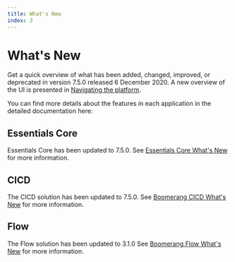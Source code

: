 ```yaml
---
title: What's New
index: 3
---
```


# What's New

Get a quick overview of what has been added, changed, improved, or deprecated in version 7.5.0 released 6 December 2020. A new overview of the UI is presented in [Navigating the platform](/boomerang-platform/7.5.0/introduction/navigating-the-platform).

You can find more details about the features in each application in the detailed documentation here:

## Essentials Core

Essentials Core has been updated to 7.5.0. See [Essentials Core What's New](/essentials-core/7.4.0/introduction/whats-new) for more information.

## CICD

The CICD solution has been updated to 7.5.0. See [Boomerang CICD What's New](/boomerang-cicd/7.4.0/introduction/whats-new) for more information.

## Flow

The Flow solution has been updated to 3.1.0 See [Boomerang Flow What's New](/boomerang-flow/3.0.0/introduction/whats-new) for more information.
